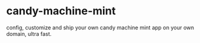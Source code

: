 # candy-machine-mint
config, customize and ship your own candy machine mint app on your own domain, ultra fast.
